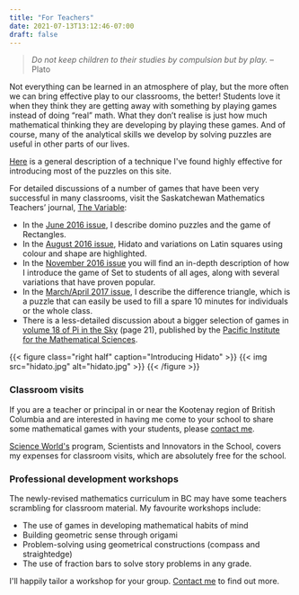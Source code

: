 ```yaml
---
title: "For Teachers"
date: 2021-07-13T13:12:46-07:00
draft: false
---
```

> _Do not keep children to their studies by compulsion but by play._  – Plato

Not everything can be learned in an atmosphere of play, but the more often we
can bring effective play to our classrooms, the better! Students love it when
they think they are getting away with something by playing games instead of
doing “real” math. What they don’t realise is just how much mathematical
thinking they are developing by playing these games.  And of course, many of the
analytical skills we develop by solving puzzles are useful in other parts of our
lives.

[Here](/classroom-introductions/) is a general description of a technique I've
found highly effective for introducing most of the puzzles on this site.

For detailed discussions of a number of games that have been very successful in
many classrooms, visit the Saskatchewan Mathematics Teachers’ journal, [The
Variable](http://smts.ca/the-variable/):

  * In the [June 2016 issue](http://smts.ca/wordpress/wp-content/uploads/2016/04/The-Variable-June-2016.pdf), I describe domino puzzles and the game of Rectangles.
  * In the  [August 2016 issue](http://smts.ca/wordpress/wp-content/uploads/2016/04/The-Variable-2016-August.pdf), Hidato and variations on Latin squares using colour and shape are highlighted.
  * In the [November 2016 issue](http://smts.ca/wordpress/wp-content/uploads/2016/04/The-Variable-2016-November.pdf) you will find an in-depth description of how I introduce the game of Set to students of all ages, along with several variations that have proven popular.
  * In the [March/April 2017 issue](http://smts.ca/wordpress/wp-content/uploads/2017/03/The-Variable-2017-March-April.pdf), I describe the difference triangle, which is a puzzle that can easily  be used to fill a spare 10 minutes for individuals or the whole class.
  * There is a less-detailed discussion about a bigger selection of games in
    [volume 18 of Pi in the Sky](https://media.pims.math.ca/pi_in_sky/pi18.pdf)
    (page 21), published by the [Pacific Institute for the Mathematical
    Sciences](https://www.pims.math.ca).

{{< figure class="right half" caption="Introducing Hidato" >}}
{{< img src="hidato.jpg" alt="hidato.jpg" >}}
{{< /figure >}}

### Classroom visits

If you are a teacher or principal in or near the Kootenay region of British
Columbia and are interested in having me come to your school to share some
mathematical games with your students, please [contact me](/contact-me/).

[Science World's](https://www.scienceworld.ca/sis) program, Scientists and
Innovators in the School, covers my expenses for classroom visits, which are
absolutely free for the school.



### Professional development workshops

The newly-revised mathematics curriculum in BC may have some teachers scrambling
for classroom material.  My favourite workshops include:

  * The use of games in developing mathematical habits of mind
  * Building geometric sense through origami
  * Problem-solving using geometrical constructions (compass and straightedge)
  * The use of fraction bars to solve story problems in any grade.

I'll happily tailor a workshop for your group. [Contact me](/contact-me/) to
find out more.


